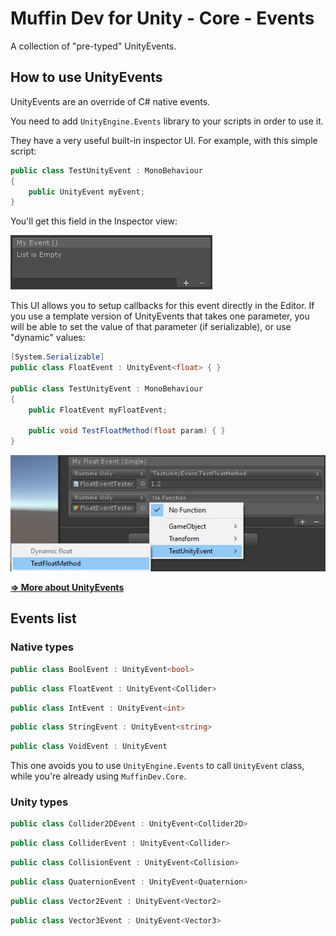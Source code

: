 # Muffin Dev for Unity - Core - Events

A collection of "pre-typed" UnityEvents.

## How to use UnityEvents

UnityEvents are an override of C# native events.

You need to add `UnityEngine.Events` library to your scripts in order to use it.

They have a very useful built-in inspector UI. For example, with this simple script:

```cs
public class TestUnityEvent : MonoBehaviour
{
    public UnityEvent myEvent;
}
```

You'll get this field in the Inspector view:

![Unity Event UI demo](./Images/unity-event-ui.jpg)

This UI allows you to setup callbacks for this event directly in the Editor. If you use a template version of UnityEvents that takes one parameter, you will be able to set the value of that parameter (if serializable), or use "dynamic" values:

```cs
[System.Serializable]
public class FloatEvent : UnityEvent<float> { }

public class TestUnityEvent : MonoBehaviour
{
    public FloatEvent myFloatEvent;

    public void TestFloatMethod(float param) { }
}
```

![Unity float event UI demo](./Images/unity-float-event-ui.jpg)

[**=> More about UnityEvents**](https://docs.unity3d.com/Manual/UnityEvents.html)

## Events list

### Native types

```cs
public class BoolEvent : UnityEvent<bool>
```

```cs
public class FloatEvent : UnityEvent<Collider>
```

```cs
public class IntEvent : UnityEvent<int>
```

```cs
public class StringEvent : UnityEvent<string>
```

```cs
public class VoidEvent : UnityEvent
```

This one avoids you to use `UnityEngine.Events` to call `UnityEvent` class, while you're already using `MuffinDev.Core`.

### Unity types

```cs
public class Collider2DEvent : UnityEvent<Collider2D>
```

```cs
public class ColliderEvent : UnityEvent<Collider>
```

```cs
public class CollisionEvent : UnityEvent<Collision>
```

```cs
public class QuaternionEvent : UnityEvent<Quaternion>
```

```cs
public class Vector2Event : UnityEvent<Vector2>
```

```cs
public class Vector3Event : UnityEvent<Vector3>
```